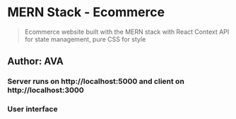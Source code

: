 # MERN Stack - Ecommerce
> Ecommerce website built with the MERN stack with React Context API for state management, pure CSS for style


## Author: AVA


### Server runs on http://localhost:5000 and client on http://localhost:3000

### User interface 
